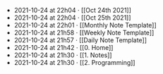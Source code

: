 - 2021-10-24 at 22h04 · [[Oct 24th 2021]]
- 2021-10-24 at 22h04 · [[Oct 25th 2021]]
- 2021-10-24 at 22h01 · [[Monthly Note Template]]
- 2021-10-24 at 21h58 · [[Weekly Note Template]]
- 2021-10-24 at 21h57 · [[Daily Note Template]]
- 2021-10-24 at 21h42 · [[0. Home]]
- 2021-10-24 at 21h30 · [[1. Notes]]
- 2021-10-24 at 21h30 · [[2. Programming]]
